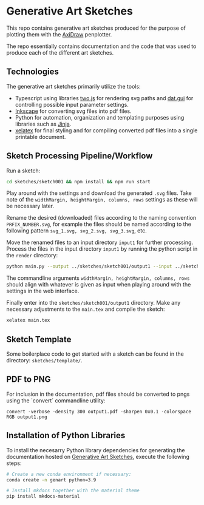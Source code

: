 # Generative Art Sketches

This repo contains generative art sketches produced for the purpose of plotting them with the [AxiDraw](https://www.axidraw.com/) penplotter.

The repo essentially contains documentation and the code that was used to produce each of the different art sketches.

## Technologies

The generative art sketches primarily utilize the tools:

- Typescript using libraries [two.js](https://two.js.org/) for rendering svg paths and [dat.gui](https://github.com/dataarts/dat.gui) for controlling possible input parameter settings.
- [Inkscape](https://inkscape.org/) for converting svg files into pdf files.
- Python for automation, organization and templating purposes using libraries such as [Jinja](https://jinja.palletsprojects.com).
- [xelatex](https://en.wikipedia.org/wiki/XeTeX) for final styling and for compiling converted pdf files into a single printable document.

## Sketch Processing Pipeline/Workflow

Run a sketch:

```bash
cd sketches/sketch001 && npm install && npm run start
```

Play around with the settings and download the generated `.svg` files.
Take note of the `widthMargin, heightMargin, columns, rows` settings as these will be necessary later.

Rename the desired (downloaded) files according to the naming convention `PRFIX_NUMBER.svg`, for example the files should be named according to the following pattern `svg_1.svg, svg_2.svg, svg_3.svg`, etc.

Move the renamed files to an input directory `input1` for further processing. Process the files in the input directory `input1` by running the python script in the `render` directory:

```bash
python main.py --output ../sketches/sketch001/output1 --input ../sketches/sketch001/input1 --widthMargin 20 --heightMargin 30 --columns 1 --rows 3
```

The commandline arguments `widthMargin, heightMargin, columns, rows` should align with whatever is given as input when playing around with the settings in the web interface.

Finally enter into the `sketches/sketch001/output1` directory. Make any necessary adjustments to the `main.tex` and compile the sketch:

```bash
xelatex main.tex
```

## Sketch Template

Some boilerplace code to get started with a sketch can be found in the directory: `sketches/template/`.

## PDF to PNG

For inclusion in the documentation, pdf files should be converted to pngs using the ´convert´ commandline utility:

```
convert -verbose -density 300 output1.pdf -sharpen 0x0.1 -colorspace RGB output1.png
```

## Installation of Python Libraries

To install the necesarry Python library dependencies for generating the documentation hosted on [Generative Art Sketches](https://nicklasxyz.github.io/generative-art/), execute the following steps:

```bash
# Create a new conda environment if necessary:
conda create -n genart python=3.9

# Install mkdocs together with the material theme
pip install mkdocs-material
```


